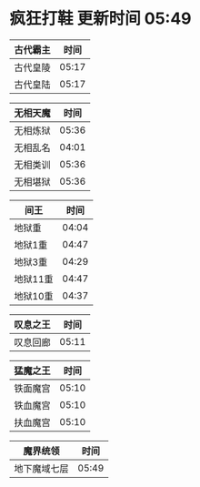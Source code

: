 # 疯狂打鞋 更新时间 05:49

| 古代霸主   | 时间    |
|--------|-------|
| 古代皇陵 | 05:17 |
| 古代皇陆 | 05:17 |

| 无相天魔   | 时间    |
|--------|-------|
| 无相炼狱 | 05:36 |
| 无相乱名 | 04:01 |
| 无相类训 | 05:36 |
| 无相堪狱 | 05:36 |

| 间王   | 时间    |
|--------|-------|
| 地狱重 | 04:04 |
| 地狱1重 | 04:47 |
| 地狱3重 | 04:29 |
| 地狱11重 | 04:47 |
| 地狱10重 | 04:37 |

| 叹息之王   | 时间    |
|--------|-------|
| 叹息回廊 | 05:11 |

| 猛魔之王   | 时间    |
|--------|-------|
| 铁面魔宫 | 05:10 |
| 铁血魔宫 | 05:10 |
| 扶血魔宫 | 05:10 |

| 魔界统领   | 时间    |
|--------|-------|
| 地下魔域七层 | 05:49 |